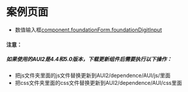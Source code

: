 # 案例页面 
 - 数值输入框[component.foundationForm.foundationDigitInput](https://pc.awebide.com/#/digitInput/Demo/Foundation/digitInput?title=%E6%95%B0%E5%80%BC%E8%BE%93%E5%85%A5%E6%A1%86&pageId=digitInput)
 
#### 注意：
##### 如果使用的AUI2是4.4和5.0版本，下载更新组件后需要执行以下操作：
- 把js文件夹里面的js文件替换更新到AUI2/dependence/AUI/js/里面
- 把css文件夹里面的css文件替换更新到AUI2/dependence/AUI/css里面